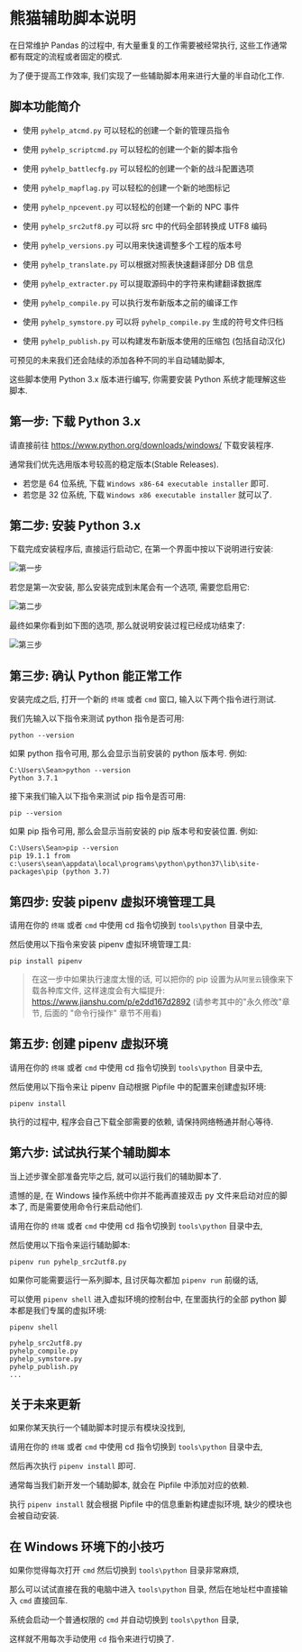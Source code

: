 熊猫辅助脚本说明
=============================================

在日常维护 Pandas 的过程中, 有大量重复的工作需要被经常执行, 这些工作通常都有既定的流程或者固定的模式.

为了便于提高工作效率, 我们实现了一些辅助脚本用来进行大量的半自动化工作.

脚本功能简介
--------------------------------------------

- 使用 `pyhelp_atcmd.py` 可以轻松的创建一个新的管理员指令
- 使用 `pyhelp_scriptcmd.py` 可以轻松的创建一个新的脚本指令
- 使用 `pyhelp_battlecfg.py` 可以轻松的创建一个新的战斗配置选项
- 使用 `pyhelp_mapflag.py` 可以轻松的创建一个新的地图标记
- 使用 `pyhelp_npcevent.py` 可以轻松的创建一个新的 NPC 事件

- 使用 `pyhelp_src2utf8.py` 可以将 src 中的代码全部转换成 UTF8 编码
- 使用 `pyhelp_versions.py` 可以用来快速调整多个工程的版本号
- 使用 `pyhelp_translate.py` 可以根据对照表快速翻译部分 DB 信息
- 使用 `pyhelp_extracter.py` 可以提取源码中的字符来构建翻译数据库

- 使用 `pyhelp_compile.py` 可以执行发布新版本之前的编译工作
- 使用 `pyhelp_symstore.py` 可以将 `pyhelp_compile.py` 生成的符号文件归档
- 使用 `pyhelp_publish.py` 可以构建发布新版本使用的压缩包 (包括自动汉化)


可预见的未来我们还会陆续的添加各种不同的半自动辅助脚本,

这些脚本使用 Python 3.x 版本进行编写, 你需要安装 Python 系统才能理解这些脚本.

第一步: 下载 Python 3.x
--------------------------------------------

请直接前往 https://www.python.org/downloads/windows/ 下载安装程序.

通常我们优先选用版本号较高的稳定版本(Stable Releases).

- 若您是 64 位系统, 下载 `Windows x86-64 executable installer` 即可.
- 若您是 32 位系统, 下载 `Windows x86 executable installer` 就可以了.

第二步: 安装 Python 3.x
--------------------------------------------

下载完成安装程序后, 直接运行启动它, 在第一个界面中按以下说明进行安装:

![第一步](./documentations/images/python_installer/1.png)

若您是第一次安装, 那么安装完成到末尾会有一个选项, 需要您启用它:

![第二步](./documentations/images/python_installer/2.png)

最终如果你看到如下图的选项, 那么就说明安装过程已经成功结束了:

![第三步](./documentations/images/python_installer/3.png)

第三步: 确认 Python 能正常工作
--------------------------------------------

安装完成之后, 打开一个新的 `终端` 或者 `cmd` 窗口, 输入以下两个指令进行测试.

我们先输入以下指令来测试 python 指令是否可用:

```
python --version
```

如果 python 指令可用, 那么会显示当前安装的 python 版本号. 例如:

```
C:\Users\Sean>python --version
Python 3.7.1
```

接下来我们输入以下指令来测试 pip 指令是否可用:

```
pip --version
```

如果 pip 指令可用, 那么会显示当前安装的 pip 版本号和安装位置. 例如:

```
C:\Users\Sean>pip --version
pip 19.1.1 from c:\users\sean\appdata\local\programs\python\python37\lib\site-packages\pip (python 3.7)
```

第四步: 安装 pipenv 虚拟环境管理工具
--------------------------------------------

请用在你的 `终端` 或者 `cmd` 中使用 cd 指令切换到 `tools\python` 目录中去,

然后使用以下指令来安装 pipenv 虚拟环境管理工具:

```
pip install pipenv
```

> 在这一步中如果执行速度太慢的话, 可以把你的 pip 设置为从`阿里云`镜像来下载各种库文件, 这样速度会有大幅提升: https://www.jianshu.com/p/e2dd167d2892 (请参考其中的"永久修改"章节, 后面的 "命令行操作" 章节不用看)

第五步: 创建 pipenv 虚拟环境
--------------------------------------------

请用在你的 `终端` 或者 `cmd` 中使用 cd 指令切换到 `tools\python` 目录中去,

然后使用以下指令来让 pipenv 自动根据 Pipfile 中的配置来创建虚拟环境:

```
pipenv install
```

执行的过程中, 程序会自己下载全部需要的依赖, 请保持网络畅通并耐心等待.

第六步: 试试执行某个辅助脚本
--------------------------------------------

当上述步骤全部准备完毕之后, 就可以运行我们的辅助脚本了.

遗憾的是, 在 Windows 操作系统中你并不能再直接双击 py 文件来启动对应的脚本了, 而是需要使用命令行来启动他们.

请用在你的 `终端` 或者 `cmd` 中使用 cd 指令切换到 `tools\python` 目录中去, 

然后使用以下指令来运行辅助脚本:

```
pipenv run pyhelp_src2utf8.py
```

如果你可能需要运行一系列脚本, 且讨厌每次都加 `pipenv run` 前缀的话, 

可以使用 `pipenv shell` 进入虚拟环境的控制台中, 在里面执行的全部 python 脚本都是我们专属的虚拟环境:

```
pipenv shell

pyhelp_src2utf8.py
pyhelp_compile.py
pyhelp_symstore.py
pyhelp_publish.py
...
```

关于未来更新
--------------------------------------------

如果你某天执行一个辅助脚本时提示有模块没找到, 

请用在你的 `终端` 或者 `cmd` 中使用 cd 指令切换到 `tools\python` 目录中去, 

然后再次执行 `pipenv install` 即可.

通常每当我们新开发一个辅助脚本, 就会在 Pipfile 中添加对应的依赖. 

执行 `pipenv install` 就会根据 Pipfile 中的信息重新构建虚拟环境, 缺少的模块也会被自动安装.

在 Windows 环境下的小技巧
--------------------------------------------

如果你觉得每次打开 `cmd` 然后切换到 `tools\python` 目录非常麻烦, 

那么可以试试直接在我的电脑中进入 `tools\python` 目录, 然后在地址栏中直接输入 `cmd` 直接回车. 

系统会启动一个普通权限的 `cmd` 并自动切换到 `tools\python` 目录, 

这样就不用每次手动使用 `cd` 指令来进行切换了.
